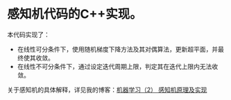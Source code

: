 # 感知机代码的C++实现。
本代码实现了：
+ 在线性可分条件下，使用随机梯度下降方法及其对偶算法，更新超平面，并最终使其收敛。
+ 在线性不可分条件下，通过设定迭代周期上限，判定其在迭代上限内无法收敛。

关于感知机的具体解释，详见我的博客：[机器学习（2） 感知机原理及实现](https://blog.csdn.net/ProfSnail/article/details/113422788)

